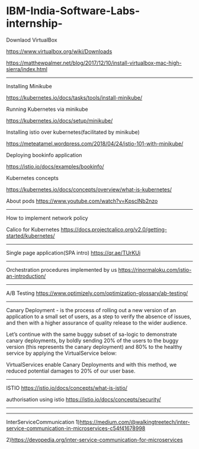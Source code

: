 # IBM-India-Software-Labs-internship-

Downlaod VirtualBox

https://www.virtualbox.org/wiki/Downloads

https://matthewpalmer.net/blog/2017/12/10/install-virtualbox-mac-high-sierra/index.html
____________________________________________________________________________________________________________________________

Installing Minikube

https://kubernetes.io/docs/tasks/tools/install-minikube/

Running Kubernetes via minikube

https://kubernetes.io/docs/setup/minikube/


Installing istio over kubernetes(facilitated by minikube)

https://meteatamel.wordpress.com/2018/04/24/istio-101-with-minikube/

Deploying bookinfo application

https://istio.io/docs/examples/bookinfo/

Kubernetes concepts 

https://kubernetes.io/docs/concepts/overview/what-is-kubernetes/
 
About pods https://www.youtube.com/watch?v=KpsclNb2nzo

____________________________________________________________________________________________________________________________
How to implement network policy

Calico for Kubernetes https://docs.projectcalico.org/v2.0/getting-started/kubernetes/

____________________________________________________________________________________________________________________________

Single page application(SPA intro) https://qr.ae/TUrKUi
____________________________________________________________________________________________________________________________

Orchestration procedures implemented by us https://rinormaloku.com/istio-an-introduction/
____________________________________________________________________________________________________________________________

A/B Testing https://www.optimizely.com/optimization-glossary/ab-testing/
____________________________________________________________________________________________________________________________

Canary Deployment - is the process of rolling out a new version of an application to a small set of users, as a step to verify the absence of issues, and then with a higher assurance of quality release to the wider audience.

Let’s continue with the same buggy subset of sa-logic to demonstrate canary deployments, by boldly sending 20% of the users to the buggy version (this represents the canary deployment) and 80% to the healthy service by applying the VirtualService below:

VirtualServices enable Canary Deployments and with this method, we reduced potential damages to 20% of our user base.
_____________________________________________________________________________________________________________________________

ISTIO https://istio.io/docs/concepts/what-is-istio/

authorisation using istio https://istio.io/docs/concepts/security/

______________________________________________________________________________________________________________________________
______________________________________________________________________________________________________________________________
InterServiceCommunication 
1)https://medium.com/@walkingtreetech/inter-service-communication-in-microservices-c54f41678998

2)https://devopedia.org/inter-service-communication-for-microservices
